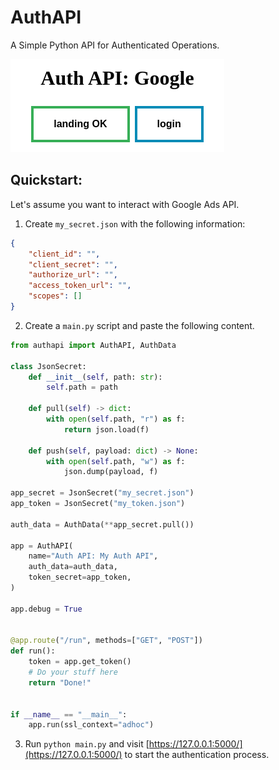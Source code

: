 # AuthAPI

A Simple Python API for Authenticated Operations.

![landing_img](./docs/img/landing.png)

## Quickstart:

Let's assume you want to interact with Google Ads API.

1. Create `my_secret.json` with the following information:

```json
{
    "client_id": "",
    "client_secret": "",
    "authorize_url": "",
    "access_token_url": "",
    "scopes": []
}

```

2. Create a `main.py` script and paste the following content.

```python
from authapi import AuthAPI, AuthData

class JsonSecret:
    def __init__(self, path: str):
        self.path = path

    def pull(self) -> dict:
        with open(self.path, "r") as f:
            return json.load(f)

    def push(self, payload: dict) -> None:
        with open(self.path, "w") as f:
            json.dump(payload, f)

app_secret = JsonSecret("my_secret.json")
app_token = JsonSecret("my_token.json")

auth_data = AuthData(**app_secret.pull())

app = AuthAPI(
    name="Auth API: My Auth API",
    auth_data=auth_data,
    token_secret=app_token,
)

app.debug = True


@app.route("/run", methods=["GET", "POST"])
def run():
    token = app.get_token()
    # Do your stuff here
    return "Done!"


if __name__ == "__main__":
    app.run(ssl_context="adhoc")
```

3. Run `python main.py` and visit [https://127.0.0.1:5000/](https://127.0.0.1:5000/) to start the authentication process.

